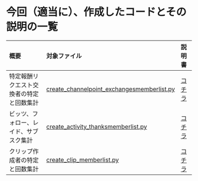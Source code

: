 # 今回（適当に）、作成したコードとその説明の一覧

| 概要 | 対象ファイル | 説明書 | 
| :- | :- |  :- | 
| 特定報酬リクエスト交換者の特定と回数集計 | [create_channelpoint_exchangesmemberlist.py](https://github.com/keiitichan/twitch/blob/main/code/create_channelpoint_exchangesmemberlist.py) | [コチラ](https://github.com/keiitichan/twitch/blob/main/code/create_channelpoint_exchangesmemberlist.md) |
| ビッツ、フォロー、レイド、サブスク集計 | [create_activity_thanksmemberlist.py](https://github.com/keiitichan/twitch/blob/main/code/create_activity_thanksmemberlist.py) | [コチラ](https://github.com/keiitichan/twitch/blob/main/code/create_activity_thanksmemberlist.md) |
| クリップ作成者の特定と回数集計 | [create_clip_memberlist.py](https://github.com/keiitichan/twitch/blob/main/code/create_clip_memberlist.py) | [コチラ](https://github.com/keiitichan/twitch/blob/main/code/create_activity_thanksmemberlist.md) |
